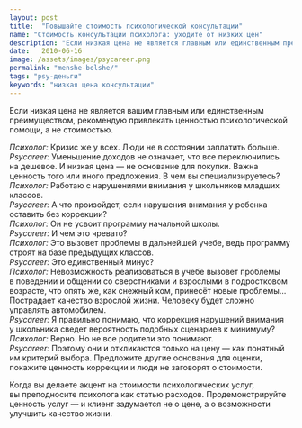 ```yaml
---
layout: post
title:  "Повышайте стоимость психологической консультации"
name: "Стоимость консультации психолога: уходите от низких цен"
description: "Если низкая цена не является главным или единственным преимуществом психолога, привлекайте ценностью психологической помощи, а не стоимостью"
date:   2010-06-16 
image: /assets/images/psycareer.png
permalink: "menshe-bolshe/"
tags: "psy-деньги"
keywords: "низкая цена консультации"
---
```


<p>Если низкая цена не&nbsp;является вашим главным или единственным преимуществом, рекомендую привлекать ценностью психологической помощи, а&nbsp;не&nbsp;стоимостью.</p>
<p><em>Психолог:</em> Кризис&nbsp;же у&nbsp;всех. Люди не&nbsp;в&nbsp;состоянии заплатить больше.<br/>
	<em>Psycareer:</em> Уменьшение доходов не&nbsp;означает, что все переключились на&nbsp;дешевое. И&nbsp;низкая цена&nbsp;— не&nbsp;основание для покупки. Важна ценность того или иного предложения. В&nbsp;чем вы&nbsp;специализируетесь?<br/>
	<em>Психолог:</em> Работаю с&nbsp;нарушениями внимания у&nbsp;школьников младших классов.<br/>
	<em>Psycareer:</em> А&nbsp;что произойдет, если нарушения внимания у&nbsp;ребенка оставить без коррекции?<br/>
	<em>Психолог:</em> Он&nbsp;не&nbsp;усвоит программу начальной школы.<br/>
	<em>Psycareer:</em> И&nbsp;чем это чревато?<br/>
	<em>Психолог:</em> Это вызовет проблемы в&nbsp;дальнейшей учебе, ведь программу строят на&nbsp;базе предыдущих классов.<br/>
	<em>Psycareer:</em> Это единственный минус?<br/>
	<em>Психолог:</em> Невозможность реализоваться в&nbsp;учебе вызовет проблемы в&nbsp;поведении и&nbsp;общении со&nbsp;сверстниками и&nbsp;взрослыми в&nbsp;подростковом возрасте, что опять&nbsp;же, как снежный ком, принесёт новые проблемы... Пострадает качество взрослой жизни. Человеку будет сложно управлять автомобилем.<br/>
	<em>Psycareer:</em> Я&nbsp;правильно понимаю, что коррекция нарушений внимания у&nbsp;школьника сведет вероятность подобных сценариев к&nbsp;минимуму?<br/>
	<em>Психолог:</em> Верно. Но&nbsp;не&nbsp;все родители это понимают.<br/>
	<em>Psycareer:</em> Поэтому они и&nbsp;откликаются только на&nbsp;цену&nbsp;— как понятный им&nbsp;критерий выбора. Предложите другие основания для оценки, покажите ценность коррекции и&nbsp;люди не&nbsp;заговорят о&nbsp;стоимости. 
</p>
<p>Когда вы&nbsp;делаете акцент на&nbsp;стоимости психологических услуг, вы&nbsp;преподносите психолога как статью расходов. Продемонстрируйте ценность услуг&nbsp;— и&nbsp;клиент задумается не&nbsp;о&nbsp;цене, а&nbsp;о&nbsp;возможности улучшить качество жизни.</p>